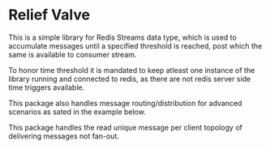 # Relief Valve
This is a simple library for Redis Streams data type, which is used to accumulate messages until a specified threshold is reached, post which the same is available to consumer stream.

To honor time threshold it is mandated to keep atleast one instance of the library running and connected to redis, as there are not redis server side time triggers available.

This package also handles message routing/distribution for advanced scenarios as sated in the example below.

This package handles the read unique message per client topology of delivering messages not fan-out.

